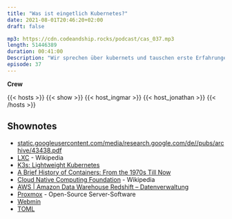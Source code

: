 ```yaml
---
title: "Was ist eingetlich Kubernetes?"
date: 2021-08-01T20:46:20+02:00
draft: false

mp3: https://cdn.codeandship.rocks/podcast/cas_037.mp3
length: 51446389
duration: 00:41:00
Description: "Wir sprechen über kubernets und tauschen erste Erfahrungen aus."
episode: 37
---
```


**Crew**

{{< hosts >}}
    {{< show >}}
    {{< host_ingmar >}}
    {{< host_jonathan >}}
{{< /hosts >}}

## Shownotes

- [‎static.googleusercontent.com/media/research.google.com/de//pubs/archive/43438.pdf](http://static.googleusercontent.com/media/research.google.com/de//pubs/archive/43438.pdf)
- [LXC](https://en.wikipedia.org/wiki/LXC) - Wikipedia
- [K3s: Lightweight Kubernetes](https://k3s.io/)
- [A Brief History of Containers: From the 1970s Till Now](https://blog.aquasec.com/a-brief-history-of-containers-from-1970s-chroot-to-docker-2016)
- [Cloud Native Computing Foundation](https://en.wikipedia.org/wiki/Cloud_Native_Computing_Foundation) - Wikipedia
- [AWS | Amazon Data Warehouse Redshift – Datenverwaltung](https://aws.amazon.com/de/redshift/?whats-new-cards.sort-by=item.additionalFields.postDateTime&whats-new-cards.sort-order=desc)
- [Proxmox](https://www.proxmox.com/de/) - Open-Source Server-Software
- [Webmin](https://webmin.com/)
- [TOML](https://de.wikipedia.org/wiki/TOML)
